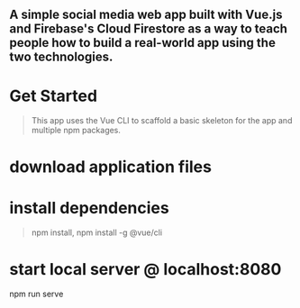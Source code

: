## A simple social media web app built with Vue.js and Firebase's Cloud Firestore as a way to teach people how to build a real-world app using the two technologies.

# Get Started

> This app uses the Vue CLI to scaffold a basic skeleton for the app and multiple npm packages.

# download application files

# install dependencies
>npm install,
>  npm install -g @vue/cli

# start local server @ localhost:8080
npm run serve
